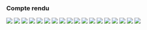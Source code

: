 <h3>Compte rendu</h3>
<img src="captures/1.png">
<img src="captures/2.png">
<img src="captures/3.png">
<img src="captures/4.png">
<img src="captures/5.png">
<img src="captures/6.png">
<img src="captures/7.png">
<img src="captures/8.png">
<img src="captures/9.png">
<img src="captures/10.png">
<img src="captures/11.png">
<img src="captures/12.png">
<img src="captures/13.png">
<img src="captures/14.png">
<img src="captures/15.png">
<img src="captures/16.png">
<img src="captures/17.png">
<img src="captures/18.png">